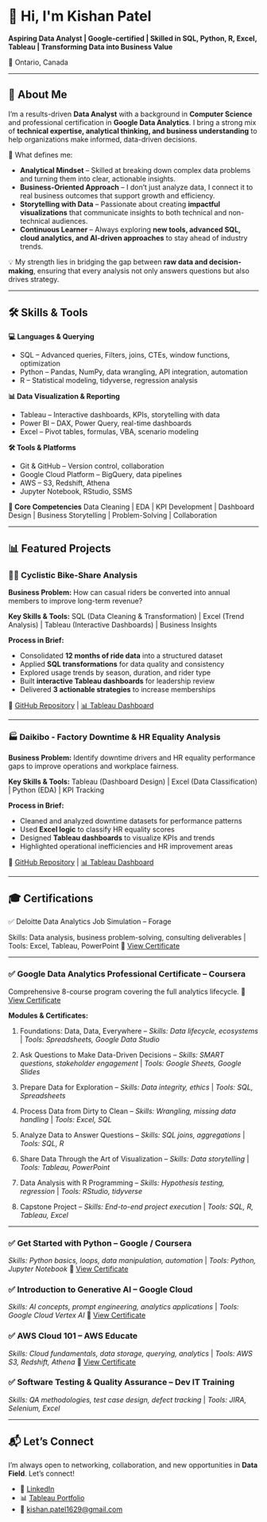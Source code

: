 # 👋 Hi, I'm Kishan Patel

**Aspiring Data Analyst | Google-certified | Skilled in SQL, Python, R, Excel, Tableau | Transforming Data into Business Value**

📍 Ontario, Canada

---

## 🚀 About Me

I’m a results-driven **Data Analyst** with a background in **Computer Science** and professional certification in **Google Data Analytics**. I bring a strong mix of **technical expertise, analytical thinking, and business understanding** to help organizations make informed, data-driven decisions.

🌟 What defines me:

* **Analytical Mindset** – Skilled at breaking down complex data problems and turning them into clear, actionable insights.
* **Business-Oriented Approach** – I don’t just analyze data, I connect it to real business outcomes that support growth and efficiency.
* **Storytelling with Data** – Passionate about creating **impactful visualizations** that communicate insights to both technical and non-technical audiences.
* **Continuous Learner** – Always exploring **new tools, advanced SQL, cloud analytics, and AI-driven approaches** to stay ahead of industry trends.

💡 My strength lies in bridging the gap between **raw data and decision-making**, ensuring that every analysis not only answers questions but also drives strategy.

---

## 🛠 Skills & Tools

**💻 Languages & Querying**

* SQL – Advanced queries, Filters, joins, CTEs, window functions, optimization
* Python – Pandas, NumPy, data wrangling, API integration, automation
* R – Statistical modeling, tidyverse, regression analysis

**📊 Data Visualization & Reporting**

* Tableau – Interactive dashboards, KPIs, storytelling with data
* Power BI – DAX, Power Query, real-time dashboards
* Excel – Pivot tables, formulas, VBA, scenario modeling

**🛠 Tools & Platforms**

* Git & GitHub – Version control, collaboration
* Google Cloud Platform – BigQuery, data pipelines
* AWS – S3, Redshift, Athena
* Jupyter Notebook, RStudio, SSMS

**🔑 Core Competencies**
Data Cleaning | EDA | KPI Development | Dashboard Design | Business Storytelling | Problem-Solving | Collaboration

---

## 📊 Featured Projects

### 🚴‍♂️ Cyclistic Bike-Share Analysis

**Business Problem:** How can casual riders be converted into annual members to improve long-term revenue?

**Key Skills & Tools:**
SQL (Data Cleaning & Transformation) | Excel (Trend Analysis) | Tableau (Interactive Dashboards) | Business Insights

**Process in Brief:**

* Consolidated **12 months of ride data** into a structured dataset
* Applied **SQL transformations** for data quality and consistency
* Explored usage trends by season, duration, and rider type
* Built **interactive Tableau dashboards** for leadership review
* Delivered **3 actionable strategies** to increase memberships

🔗 [GitHub Repository](https://github.com/kishanpatel1629/cyclistic-case-study) | [📊 Tableau Dashboard](https://public.tableau.com/views/Cyclistic_tripdata_2023/CyclisticDashboard?:language=en-US&:sid=&:redirect=auth&:display_count=n&:origin=viz_share_link)

---

### 🏭 Daikibo - Factory Downtime & HR Equality Analysis

**Business Problem:** Identify downtime drivers and HR equality performance gaps to improve operations and workplace fairness.

**Key Skills & Tools:**
Tableau (Dashboard Design) | Excel (Data Classification) | Python (EDA) | KPI Tracking

**Process in Brief:**

* Cleaned and analyzed downtime datasets for performance patterns
* Used **Excel logic** to classify HR equality scores
* Designed **Tableau dashboards** to visualize KPIs and trends
* Highlighted operational inefficiencies and HR improvement areas

🔗 [GitHub Repository](https://github.com/kishanpatel1629/deloitte-forage-data-analytics) | [📊 Tableau Dashboard](https://public.tableau.com/views/Daikibo-Telemetry/Machine_Downtime_Analysis-DB?:language=en-US&:sid=&:redirect=auth&:display_count=n&:origin=viz_share_link)

---

## 🎓 Certifications

✅ Deloitte Data Analytics Job Simulation – Forage

Skills: Data analysis, business problem-solving, consulting deliverables | Tools: Excel, Tableau, PowerPoint 
📄 [View Certificate](https://forage-uploads-prod.s3.amazonaws.com/completion-certificates/9PBTqmSxAf6zZTseP/io9DzWKe3PTsiS6GG_9PBTqmSxAf6zZTseP_oQjzQ6E3x2z3KaC8d_1752081962524_completion_certificate.pdf) 

---

### ✅ Google Data Analytics Professional Certificate – Coursera

Comprehensive 8-course program covering the full analytics lifecycle. 
📄 [View Certificate](https://www.coursera.org/account/accomplishments/specialization/ZEQW3140T884)

**Modules & Certificates:**

1. Foundations: Data, Data, Everywhere – *Skills: Data lifecycle, ecosystems* | *Tools: Spreadsheets, Google Data Studio*

2. Ask Questions to Make Data-Driven Decisions – *Skills: SMART questions, stakeholder engagement* | *Tools: Google Sheets, Google Slides*

3. Prepare Data for Exploration – *Skills: Data integrity, ethics* | *Tools: SQL, Spreadsheets*

4. Process Data from Dirty to Clean – *Skills: Wrangling, missing data handling* | *Tools: Excel, SQL*

5. Analyze Data to Answer Questions – *Skills: SQL joins, aggregations* | *Tools: SQL, R*

6. Share Data Through the Art of Visualization – *Skills: Data storytelling* | *Tools: Tableau, PowerPoint*

7. Data Analysis with R Programming – *Skills: Hypothesis testing, regression* | *Tools: RStudio, tidyverse*

8. Capstone Project – *Skills: End-to-end project execution* | *Tools: SQL, R, Tableau, Excel*

---

### ✅ Get Started with Python – Google / Coursera

*Skills: Python basics, loops, data manipulation, automation* | *Tools: Python, Jupyter Notebook*
📄 [View Certificate](https://coursera.org/share/881b39b15d3987188d899d410129e1a8)

### ✅ Introduction to Generative AI – Google Cloud

*Skills: AI concepts, prompt engineering, analytics applications* | *Tools: Google Cloud Vertex AI*
📄 [View Certificate](https://www.coursera.org/account/accomplishments/records/E2RNBTUQYTUA)

### ✅ AWS Cloud 101 – AWS Educate

*Skills: Cloud fundamentals, data storage, querying, analytics* | *Tools: AWS S3, Redshift, Athena*
📄 [View Certificate](https://www.credly.com/badges/3ddc1518-5d95-4958-8f35-3eea9fba17e1/linked_in_profile)

### ✅ Software Testing & Quality Assurance – Dev IT Training

*Skills: QA methodologies, test case design, defect tracking* | *Tools: JIRA, Selenium, Excel*

---

## 📬 Let’s Connect

I’m always open to networking, collaboration, and new opportunities in **Data Field**.
Let’s connect!

* 💼 [LinkedIn](https://www.linkedin.com/in/kishan-patel-kp1629)
* 📊 [Tableau Portfolio](https://public.tableau.com/app/profile/kishanpatel1629)
* 📧 kishan.patel1629@gmail.com
